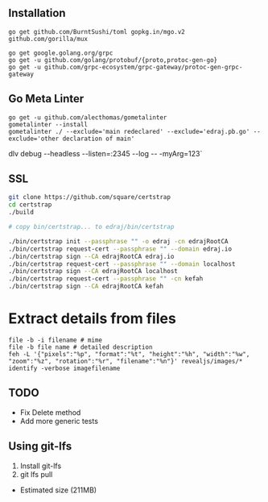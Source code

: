 ## Installation
`go get github.com/BurntSushi/toml gopkg.in/mgo.v2 github.com/gorilla/mux`

```
go get google.golang.org/grpc
go get -u github.com/golang/protobuf/{proto,protoc-gen-go}
go get -u github.com/grpc-ecosystem/grpc-gateway/protoc-gen-grpc-gateway
```

## Go Meta Linter
```
go get -u github.com/alecthomas/gometalinter
gometalinter --install
gometalinter ./ --exclude='main redeclared' --exclude='edraj.pb.go' --exclude='other declaration of main'
```


dlv debug --headless --listen=:2345 --log -- -myArg=123`

## SSL

```bash
git clone https://github.com/square/certstrap
cd certstrap
./build

# copy bin/certstrap... to edraj/bin/certstrap

./bin/certstrap init --passphrase "" -o edraj -cn edrajRootCA
./bin/certstrap request-cert --passphrase "" --domain edraj.io
./bin/certstrap sign --CA edrajRootCA edraj.io
./bin/certstrap request-cert --passphrase "" --domain localhost
./bin/certstrap sign --CA edrajRootCA localhost
./bin/certstrap request-cert --passphrase "" -cn kefah
./bin/certstrap sign --CA edrajRootCA kefah

```

# Extract details from files
```
file -b -i filename # mime 
file -b file name # detailed description
feh -L '{"pixels":"%p", "format":"%t", "height":"%h", "width":"%w", "zoom":"%z", "rotation":"%r", "filename":"%n"}' revealjs/images/*
identify -verbose imagefilename

```

## TODO
+ Fix Delete method
+ Add more generic tests

## Using git-lfs
1. Install git-lfs 
2. git lfs pull
* Estimated size (211MB)

